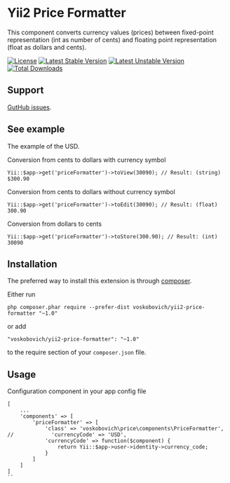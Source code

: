 Yii2 Price Formatter
===

This component converts currency values (prices) between fixed-point representation (int as number of cents) and floating point representation (float as dollars and cents).

[![License](https://poser.pugx.org/voskobovich/yii2-price-formatter/license.svg)](https://packagist.org/packages/voskobovich/yii2-price-formatter)
[![Latest Stable Version](https://poser.pugx.org/voskobovich/yii2-price-formatter/v/stable.svg)](https://packagist.org/packages/voskobovich/yii2-price-formatter)
[![Latest Unstable Version](https://poser.pugx.org/voskobovich/yii2-price-formatter/v/unstable.svg)](https://packagist.org/packages/voskobovich/yii2-price-formatter)
[![Total Downloads](https://poser.pugx.org/voskobovich/yii2-price-formatter/downloads.svg)](https://packagist.org/packages/voskobovich/yii2-price-formatter)


Support
---
[GutHub issues](https://github.com/voskobovich/yii2-price-formatter/issues).


See example
---

The example of the USD.

Conversion from cents to dollars with currency symbol 
```
Yii::$app->get('priceFormatter')->toView(30090); // Result: (string) $300.90
```  
Conversion from cents to dollars without currency symbol
```
Yii::$app->get('priceFormatter')->toEdit(30090); // Result: (float) 300.90
```  
Conversion from dollars to cents
```
Yii::$app->get('priceFormatter')->toStore(300.90); // Result: (int) 30090
```

Installation
---

The preferred way to install this extension is through [composer](http://getcomposer.org/download/).

Either run

```
php composer.phar require --prefer-dist voskobovich/yii2-price-formatter "~1.0"
```

or add

```
"voskobovich/yii2-price-formatter": "~1.0"
```

to the require section of your `composer.json` file.


Usage
---

Configuration component in your app config file  
```
[
    ...
    'components' => [
        'priceFormatter' => [
            'class' => 'voskobovich\price\components\PriceFormatter',
//            'currencyCode' => 'USD',
            'currencyCode' => function($component) {
                return Yii::$app->user->identity->currency_code;
            }
        ]
    ]
]
``